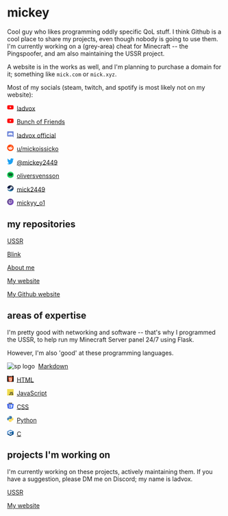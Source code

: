 # mickey

Cool guy who likes programming oddly specific QoL stuff. I think Github is a cool place to share my projects, even though nobody is going to use them.
I'm currently working on a (grey-area) cheat for Minecraft -- the Pingspoofer, and am also maintaining the USSR project.

A website is in the works as well, and I'm planning to purchase a domain for it; something like `mick.com` or `mick.xyz`.

Most of my socials (steam, twitch, and spotify is most likely not on my website):

<img src="yt.png" alt="YouTube Logo" width="14.5" height="14.5">&nbsp;&nbsp;[ladvox](https://www.youtube.com/channel/UCRuBals0-y1L6EOfu5Xw5iw)

<img src="yt.png" alt="YouTube Logo2" width="14.5" height="14.5">&nbsp;&nbsp;[Bunch of Friends](https://www.youtube.com/channel/UCRuBals0-y1L6EOfu5Xw5iw)

<img src="dc.svg" alt="dc Logo" width="14.5" height="14.5">&nbsp;&nbsp;[ladvox official](https://discord.gg/Z8UVcEb65u)

<img src="rdt.png" alt="Reddit logo" width="14.5" height="14.5">&nbsp;&nbsp;[u/mickoissicko](https://www.reddit.com/user/mickoissicko)

<img src="3tt.png" alt="tt logo" width="14.5" height="14.5">&nbsp;&nbsp;[@mickey2449](https://twitter.com/mickey2449)

<img src="spotify.png" alt="sp logo" width="14.5" height="14.5">&nbsp;&nbsp;[oliversvensson](https://open.spotify.com/user/31hktpmjuod3bxq7ixg7vat5tuci)

<img src="steam.png" alt="sp logo" width="14.5" height="14.5">&nbsp;&nbsp;[mick2449](https://steamcommunity.com/id/mick2449/)

<img src="ttv.png" alt="sp logo" width="14.5" height="14.5">&nbsp;&nbsp;[mickyy_o1](https://www.twitch.tv/mickyy_o1)

## my repositories
[USSR](https://github.com/mickoissicko/ussr)

[Blink](https://github.com/mickoissicko/blink)

[About me](https://github.com/mickoissicko/mickoissicko)

[My website](https://github.com/mickoissicko/website)

[My Github website](https://github.com/mickoissicko/mickoissicko.github.io)

## areas of expertise
I'm pretty good with networking and software -- that's why I programmed the USSR, to help run my Minecraft Server panel 24/7 using Flask.

However, I'm also 'good' at these programming languages.

<img src="md1.png" alt="sp logo" width="14.5" height="14.5">&nbsp;&nbsp;[Markdown](https://en.wikipedia.org/wiki/Markdown)

<img src="htm.png" alt="sp logo" width="14.5" height="14.5">&nbsp;&nbsp;[HTML](https://en.wikipedia.org/wiki/HTML)

<img src="js.png" alt="sp logo" width="14.5" height="14.5">&nbsp;&nbsp;[JavaScript](https://en.wikipedia.org/wiki/JavaScript)

<img src="css.png" alt="sp logo" width="14.5" height="14.5">&nbsp;&nbsp;[CSS](https://en.wikipedia.org/wiki/CSS)

<img src="py.png" alt="sp logo" width="14.5" height="14.5">&nbsp;&nbsp;[Python](https://en.wikipedia.org/wiki/Python_(programming_language))

<img src="c.png" alt="sp logo" width="14.5" height="14.5">&nbsp;&nbsp;[C](https://en.wikipedia.org/wiki/C_(programming_language))

## projects I'm working on

I'm currently working on these projects, actively maintaining them. If you have a suggestion, please DM me on Discord; my name is ladvox.

[USSR](https://github.com/mickoissicko/ussr)

[My website](https://github.com/mickoissicko/website)

